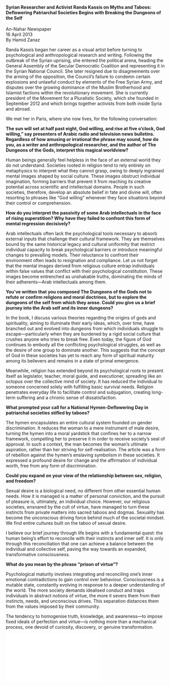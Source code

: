 <h4>Syrian Researcher and Activist Randa Kassis on Myths and Taboos: Deflowering Patriarchal Societies Begins with Breaking the Dungeons of the Self</h4>

An-Nahar Newspaper  
16 April 2013  
By Hamid Zanaz  

Randa Kassis began her career as a visual artist before turning to psychological and anthropological research and writing. Following the outbreak of the Syrian uprising, she entered the political arena, heading the General Assembly of the Secular Democratic Coalition and representing it in the Syrian National Council. She later resigned due to disagreements over the arming of the opposition, the Council’s failure to condemn certain explosions and unlawful conduct by elements of the Free Syrian Army, and disputes over the growing dominance of the Muslim Brotherhood and Islamist factions within the revolutionary movement. She is currently president of the Movement for a Pluralistic Society, which she founded in September 2012 and which brings together activists from both inside Syria and abroad.

We met her in Paris, where she now lives, for the following conversation:

**The sun will set at half past eight, God willing, and rise at five o’clock, God willing,” say presenters of Arabic radio and television news bulletins. Regardless of how amusing or irrational the phrase may sound, how do you, as a writer and anthropological researcher, and the author of The Dungeons of the Gods, interpret this magical worldview?**

Human beings generally feel helpless in the face of an external world they do not understand. Societies rooted in religion tend to rely entirely on metaphysics to interpret what they cannot grasp, owing to deeply ingrained mental images shaped by social culture. These images obstruct individual imagination, forming barriers that prevent it from reaching its creative potential across scientific and intellectual domains. People in such societies, therefore, develop an absolute belief in fate and divine will, often resorting to phrases like “God willing” whenever they face situations beyond their control or comprehension.

**How do you interpret the passivity of some Arab intellectuals in the face of rising superstition? Why have they failed to confront this form of mental regression decisively?**

Arab intellectuals often lack the psychological tools necessary to absorb external inputs that challenge their cultural framework. They are themselves bound by the same historical legacy and cultural uniformity that restrict individual capacity to break psychological barriers or introduce meaningful changes to prevailing models. Their reluctance to confront their environment often leads to resignation and compliance. Let us not forget that the mental images derived from religious culture entrap individuals within false values that conflict with their psychological constitution. These images become entrenched as unshakable truths, dominating the minds of their adherents—Arab intellectuals among them.

**You’ve written that you composed The Dungeons of the Gods not to refute or confirm religions and moral doctrines, but to explore the dungeons of the self from which they arose. Could you give us a brief journey into the Arab self and its inner dungeons?**

In the book, I discuss various theories regarding the origins of gods and spirituality, aiming to illuminate their early ideas, which, over time, have branched out and evolved into dungeons from which individuals struggle to escape—particularly when they are burdened by a rigid social culture that crushes anyone who tries to break free. Even today, the figure of God continues to embody all the conflicting psychological struggles, as well as the desire of one group to dominate another. This suggests that the concept of God in these societies has yet to reach any form of spiritual maturity among its believers and remains in a state of primal emergence.

Meanwhile, religion has extended beyond its psychological roots to present itself as legislator, teacher, moral guide, and executioner, spreading like an octopus over the collective mind of society. It has reduced the individual to someone concerned solely with fulfilling basic survival needs. Religion penetrates everyday life to facilitate control and subjugation, creating long-term suffering and a chronic sense of dissatisfaction.

**What prompted your call for a National Hymen-Deflowering Day in patriarchal societies stifled by taboos?**

The hymen encapsulates an entire cultural system founded on gender discrimination. It reduces the woman to a mere instrument of male desire, turning the hymen into a moral yardstick that confines her to a narrow framework, compelling her to preserve it in order to receive society’s seal of approval. In such a context, the man becomes the woman’s ultimate aspiration, rather than her striving for self-realisation. The article was a form of rebellion against the hymen’s enslaving symbolism in these societies. It expressed a profound desire for change and the affirmation of individual worth, free from any form of discrimination.

**Could you expand on your view of the relationship between sex, religion, and freedom?**

Sexual desire is a biological need, no different from other essential human needs. How it is managed is a matter of personal conviction, and the pursuit of pleasure is, ultimately, an individual choice. However, our religious societies, ensnared by the cult of virtue, have managed to turn these instincts from private matters into sacred taboos and dogmas. Sexuality has become the unconscious driving force behind much of the societal mindset. We find entire cultures built on the taboo of sexual desire.

I believe our brief journey through life begins with a fundamental quest: the human being’s effort to reconcile with their instincts and inner self. It is only through this reconciliation that one can achieve a balance between the individual and collective self, paving the way towards an expanded, transformative consciousness.

**What do you mean by the phrase “prison of virtue”?**

Psychological maturity involves integrating and reconciling one’s inner emotional contradictions to gain control over behaviour. Consciousness is a mutable state, constantly evolving in response to a deeper understanding of the world. The more society demands idealised conduct and traps individuals in abstract notions of virtue, the more it severs them from their instincts, needs, and unconscious drives. This separation distances them from the values imposed by their community.

The tendency to homogenise truth, knowledge, and awareness—to impose fixed ideals of perfection and virtue—is nothing more than a mechanical process, one devoid of curiosity, discovery, or genuine transformation.

![](12.pdf)
<p></p>
